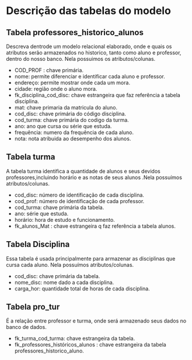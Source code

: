# Descrição das tabelas do modelo
<h2> Tabela professores_historico_alunos </h2>
Descreva dentrode um modelo relacional elaborado, onde e quais os atributos serão armazenados no historico, tanto como aluno e professor, dentro do nosso banco. Nela possuimos os atributos/colunas. 
<ul><li>
    COD_PROF : chave primária.</li>
    <li>nome: permite diferenciar e identificar cada aluno e professor.</li>
    <li>endereço: permite mostrar onde cada um mora.</li>
    <li>cidade: região onde o aluno mora.</li>
    <li>fk_disciplina_cod_disc: chave estrangeira que faz referência a tabela disciplina.</li>
    <li>mat: chave primaria da matricula do aluno.</li>
    <li>cod_disc: chave primária do código disciplina.</li>
    <li>cod_turma: chave primária do codigo da turma.</li>
    <li>ano: ano que cursa ou série que estuda.</li>
    <li>frequência: numero da frequência de cada aluno.</li>
    <li>nota: nota atribuida ao desempenho dos alunos.
    </li></ul>

<h2>Tabela turma</h2>
<p>A tabela turma identifica a quantidade de alunos e seus devidos professores,incluindo horário e as notas de seus alunos .Nela possuímos atributos/colunas.</p> 
<ul>
    <li>cod_disc: número de identificação de cada disciplina.</li>
    <li>cod_prof: número de identificação de cada professor.</li>
    <li>cod_turma: chave primária da tabela.</li>
    <li>ano: série que estuda.</li>
    <li>horário: hora de estudo e funcionamento. </li>
    <li>fk_alunos_Mat : chave estrangeira q faz referência a tabela alunos.</li>
</ul>

<h2>Tabela Disciplina</h2>
<p>Essa tabela é usada principalmente para armazenar as disciplinas que cursa cada aluno.
Nela possuímos atributos/colunas.</p>
<ul>
    <li>cod_disc: chave primária da tabela. </li>
    <li>nome_disc: nome dado a cada disciplina.</li>
    <li>carga_hor: quantidade total de horas de cada disciplina.</li>
</ul>
<h2>Tabela pro_tur</h2>
<p>É a relação entre professor e turma, onde será armazenado seus dados no banco de dados.</p>
<ul>
    <li>fk_turma_cod_turma: chave estrangeira da tabela.</li>
    <li>fk_professores_históricos_alunos : chave estrangeira da tabela professores_historico_aluno.</li>
</ul>

